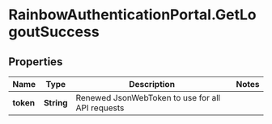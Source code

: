 # RainbowAuthenticationPortal.GetLogoutSuccess

## Properties

Name | Type | Description | Notes
------------ | ------------- | ------------- | -------------
**token** | **String** | Renewed JsonWebToken to use for all API requests | 


